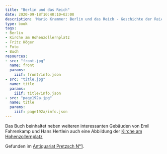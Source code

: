 ```yaml
---
title: "Berlin und das Reich"
date: 2020-09-18T10:40:10+02:00
description: 'Mario Krammer: Berlin und das Reich - Geschichte der Reichshauptstadt. Verlag Ullstein, Berlin 1935. <a class="worldcat" href="http://www.worldcat.org/oclc/604135612">&nbsp;</a>'
type: book
tags:
- Berlin
- Kirche am Hohenzollernplatz
- Fritz Höger
- Foto
- Buch
resources:
- src: "front.jpg"
  name: front
  params:
    iiif: front/info.json
- src: "title.jpg"
  name: title
  params:
    iiif: title/info.json
- src: "page192a.jpg"
  name: title
  params:
    iiif: page192a/info.json
---
```


Das Buch beinhaltet neben weiteren interessanten Gebäuden von Emil Fahrenkamp und Hans Hertlein auch eine Abbildung der [Kirche am Hohenzollernplatz](https://de.wikipedia.org/wiki/Kirche_am_Hohenzollernplatz)
<!--more-->
<div class="source">Gefunden im <a href="https://antiquariat-pretzsch.de/">Antiquariat Pretzsch N°1</a>.</div>

